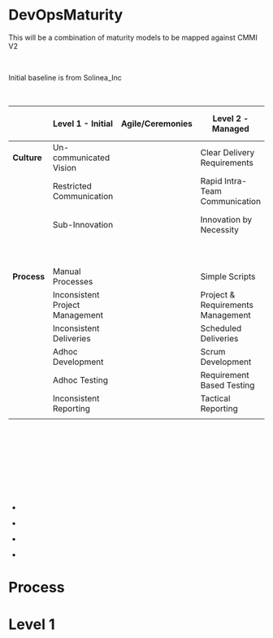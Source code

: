 DevOpsMaturity
==============

This will be a combination of maturity models to be mapped against CMMI V2

 

Initial baseline is from Solinea_Inc

 

|             | **Level 1 - Initial**           | Agile/Ceremonies | **Level 2 - Managed**             | Agile/Ceremonies | **Level 3 - Defined**          | **Level 4 - Quantitatively Managed**  | **Level 5 - Optimising**      |
|-------------|---------------------------------|------------------|-----------------------------------|------------------|--------------------------------|---------------------------------------|-------------------------------|
| **Culture** | Un-communicated Vision          |                  | Clear Delivery Requirements       |                  | Articulated Business Goals     | Articulated Business Vision           | Articulated Business Strategy |
|             | Restricted Communication        |                  | Rapid Intra-Team Communication    |                  | Clear Project Requirements     | Clear Product Requirements            | Clear Business Requirements   |
|             | Sub-Innovation                  |                  | Innovation by Necessity           |                  | Rapid Inter-Team Communication | Frequent, Collaborative Communication | Rapid Feedback                |
|             |                                 |                  |                                   |                  | Innovation by Design           | Strategic Innovation                  | Ownership Mindset             |
| **Process** | Manual Processes                |                  | Simple Scripts                    |                  |                                |                                       |                               |
|             | Inconsistent Project Management |                  | Project & Requirements Management |                  |                                |                                       |                               |
|             | Inconsistent Deliveries         |                  | Scheduled Deliveries              |                  |                                |                                       |                               |
|             | Adhoc Development               |                  | Scrum Development                 |                  |                                |                                       |                               |
|             | Adhoc Testing                   |                  | Requirement Based Testing         |                  |                                |                                       |                               |
|             | Inconsistent Reporting          |                  | Tactical Reporting                |                  |                                |                                       |                               |
|             |                                 |                  |                                   |                  |                                |                                       |                               |

 
=

 
=

-    

-    

-    

-    

Process
=======

Level 1
=======
